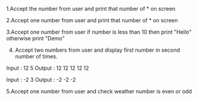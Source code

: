 1.Accept the number from user and print that number of * on screen

2.Accept one number from user and print that number of * on screen

3.Accept one number from user if number is less than 10 then print "Hello" otherwise print "Demo"

4. Accept two numbers from user and display first number in second number of times.

Input : 12 5
Output : 12 12 12 12 12 

Input : -2 3
Output : -2 -2 -2 

5.Accept one number from user and check weather number is even or odd
